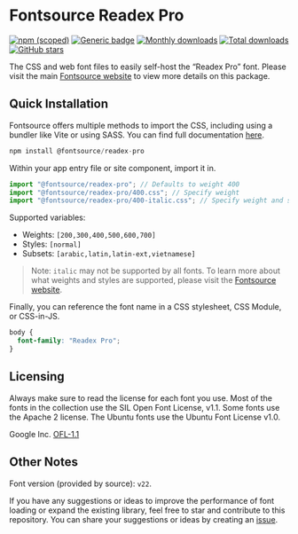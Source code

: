 # Fontsource Readex Pro

[![npm (scoped)](https://img.shields.io/npm/v/@fontsource/readex-pro?color=brightgreen)](https://www.npmjs.com/package/@fontsource/readex-pro) [![Generic badge](https://img.shields.io/badge/fontsource-passing-brightgreen)](https://github.com/fontsource/fontsource) [![Monthly downloads](https://badgen.net/npm/dm/@fontsource/readex-pro)](https://github.com/fontsource/fontsource) [![Total downloads](https://badgen.net/npm/dt/@fontsource/readex-pro)](https://github.com/fontsource/fontsource) [![GitHub stars](https://img.shields.io/github/stars/fontsource/fontsource.svg?style=social&label=Star)](https://github.com/fontsource/fontsource/stargazers)

The CSS and web font files to easily self-host the “Readex Pro” font. Please visit the main [Fontsource website](https://fontsource.org/fonts/readex-pro) to view more details on this package.

## Quick Installation

Fontsource offers multiple methods to import the CSS, including using a bundler like Vite or using SASS. You can find full documentation [here](https://fontsource.org/docs/getting-started/introduction).

```javascript
npm install @fontsource/readex-pro
```

Within your app entry file or site component, import it in.

```javascript
import "@fontsource/readex-pro"; // Defaults to weight 400
import "@fontsource/readex-pro/400.css"; // Specify weight
import "@fontsource/readex-pro/400-italic.css"; // Specify weight and style
```

Supported variables:
- Weights: `[200,300,400,500,600,700]`
- Styles: `[normal]`
- Subsets: `[arabic,latin,latin-ext,vietnamese]`

> Note: `italic` may not be supported by all fonts. To learn more about what weights and styles are supported, please visit the [Fontsource website](https://fontsource.org/fonts/readex-pro).

Finally, you can reference the font name in a CSS stylesheet, CSS Module, or CSS-in-JS.

```css
body {
  font-family: "Readex Pro";
}
```

## Licensing
Always make sure to read the license for each font you use. Most of the fonts in the collection use the SIL Open Font License, v1.1. Some fonts use the Apache 2 license. The Ubuntu fonts use the Ubuntu Font License v1.0.

Google Inc.
[OFL-1.1](http://scripts.sil.org/OFL)

## Other Notes
Font version (provided by source): `v22`.

If you have any suggestions or ideas to improve the performance of font loading or expand the existing library, feel free to star and contribute to this repository. You can share your suggestions or ideas by creating an [issue](https://github.com/fontsource/fontsource/issues).